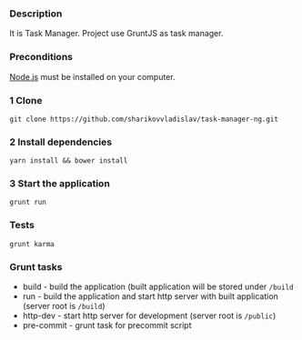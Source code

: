 ### Description

It is Task Manager. Project use GruntJS as task manager.

### Preconditions

[Node.js](https://nodejs.org/) must be installed on your computer.

### 1 Clone

```git clone https://github.com/sharikovvladislav/task-manager-ng.git```

### 2 Install dependencies

```yarn install && bower install```

### 3 Start the application

```grunt run```

### Tests

```grunt karma```

### Grunt tasks
- build - build the application (built application will be stored under `/build`
- run - build the application and start http server with built application (server root is `/build`)
- http-dev - start http server for development (server root is `/public`)
- pre-commit - grunt task for precommit script
